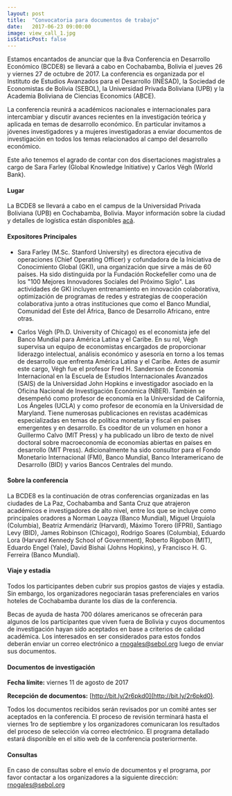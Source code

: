 ```yaml
---
layout: post
title:  "Convocatoria para documentos de trabajo"
date:   2017-06-23 09:00:00
image: view_call_1.jpg
isStaticPost: false
---
```

Estamos encantados de anunciar que la 8va Conferencia en Desarrollo Económico (BCDE8) se llevará a cabo en Cochabamba, Bolivia el jueves 26 y viernes 27 de octubre de 2017. La conferencia es organizada por el Instituto de Estudios Avanzados para el Desarrollo (INESAD), la Sociedad de Economistas de Bolivia (SEBOL), la Universidad Privada Boliviana (UPB) y la Academia Boliviana de Ciencias Economics (ABCE).  

La conferencia reunirá a académicos nacionales e internacionales para intercambiar y discutir avances recientes en la investigación teórica y aplicada en temas de desarrollo económico. En particular invitamos a jóvenes investigadores y a mujeres investigadoras  a enviar documentos de investigación en todos los temas relacionados al campo del desarrollo económico.

Este año tenemos el agrado de contar con dos disertaciones magistrales a cargo de Sara Farley (Global Knowledge Initiative) y Carlos Végh (World Bank).

#### Lugar
La BCDE8 se llevará a cabo en el campus de la Universidad Privada Boliviana (UPB) en Cochabamba, Bolivia. Mayor información sobre la ciudad y detalles de logística están disponibles [acá](/logistics).  

#### Expositores Principales

* Sara Farley (M.Sc. Stanford University) es directora ejecutiva de operaciones (Chief Operating Officer) y cofundadora de la Iniciativa de Conocimiento Global (GKI), una organización que sirve a más de 60 países. Ha sido distinguida por la Fundación Rockefeller como una de los "100 Mejores Innovadores Sociales del Próximo Siglo". Las actividades de GKI incluyen entrenamiento en innovación colaborativa, optimización de programas de redes y estrategias de cooperación colaborativa junto a otras instituciones que como el Banco Mundial, Comunidad del Este del África, Banco de Desarrollo Africano, entre otras.

* Carlos Végh (Ph.D. University of Chicago) es el economista jefe del Banco Mundial para América Latina y el Caribe. En su rol, Végh supervisa un equipo de economistas encargados de proporcionar liderazgo intelectual, análisis económico y asesoría en torno a los temas de desarrollo que enfrenta América Latina y el Caribe. Antes de asumir este cargo, Végh fue el profesor Fred H. Sanderson de Economía Internacional en la Escuela de Estudios Internacionales Avanzados (SAIS) de la Universidad John Hopkins e investigador asociado en la Oficina Nacional de Investigación Económica (NBER). También se desempeñó como profesor de economía en la Universidad de California, Los Ángeles (UCLA) y como profesor de economía en la Universidad de Maryland. Tiene numerosas publicaciones en revistas académicas especializadas en temas de política monetaria y fiscal en países emergentes y en desarrollo. Es coeditor de un volumen en honor a Guillermo Calvo (MIT Press) y ha publicado un libro de texto de nivel doctoral sobre macroeconomía de economías abiertas en países en desarrollo (MIT Press). Adicionalmente ha sido consultor para el Fondo Monetario Internacional (FMI), Banco Mundial, Banco Interamericano de Desarrollo (BID) y varios Bancos Centrales del mundo.

#### Sobre la conferencia

La BCDE8 es la continuación de otras conferencias organizadas en las ciudades de La Paz, Cochabamba and Santa Cruz que atrajeron académicos e investigadores de alto nivel, entre los que se incluye como principales oradores a Norman Loayza (Banco Mundial), Miguel Urquiola (Columbia), Beatriz Armendáriz (Harvard), Máximo Torero (IFPRI), Santiago Levy (BID), James Robinson (Chicago), Rodrigo Soares (Columbia), Eduardo Lora (Harvard Kennedy School of Government), Roberto Rigobon (MIT), Eduardo Engel (Yale), David Bishai (Johns Hopkins), y Francisco H. G. Ferreira (Banco Mundial).

#### Viaje y estadía

Todos los participantes deben cubrir sus propios gastos de viajes y estadía. Sin embargo, los organizadores negociarán tasas preferenciales en varios hoteles de Cochabamba durante los días de la conferencia.

Becas de ayuda de hasta 700 dólares americanos se ofrecerán para algunos de los participantes que viven fuera de Bolivia y cuyos documentos de investigación hayan sido aceptados en base a criterios de calidad académica. Los interesados en ser considerados para estos fondos deberán enviar un correo electrónico a [rnogales@sebol.org](mailto:rnogales@sebol.org) luego de enviar sus documentos.

#### Documentos de investigación
__Fecha límite:__ viernes 11 de agosto de 2017

__Recepción de documentos:__ [http://bit.ly/2r6pkd0](http://bit.ly/2r6pkd0). <br/>

Todos los documentos recibidos serán revisados por un comité antes ser aceptados en la conferencia. El proceso de revisión terminará hasta el viernes 1ro de septiembre y los organizadores comunicaran los resultados del proceso de selección vía correo electrónico. El programa detallado estará disponible en el sitio web de la conferencia posteriormente.
<br/>
#### Consultas
En caso de consultas sobre el envío de documentos y el programa, por favor contactar a los organizadores a la siguiente dirección: [rnogales@sebol.org](mailto:rnogales@sebol.org)
